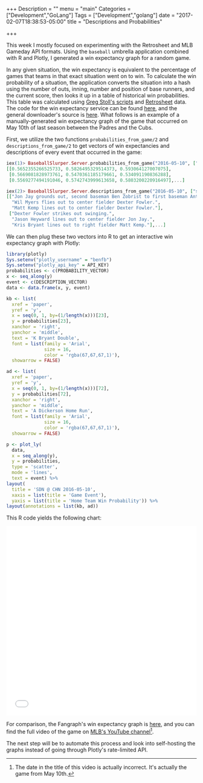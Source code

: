 +++
Description = ""
menu = "main"
Categories = ["Development","GoLang"]
Tags = ["Development","golang"]
date = "2017-02-07T18:38:53-05:00"
title = "Descriptions and Probabilities"

+++

This week I mostly focused on experimenting with the Retrosheet and MLB Gameday API formats.
Using the `baseball` umbrella application combined with R and Plotly, I generated a win expectancy
graph for a random game.

In any given situation, the win expectancy is equivalent to the percentage of games
that teams in that exact situation went on to win. To calculate the win probability of
a situation, the application converts the situation into a hash using the number of outs,
inning, number and position of base runners, and the current score, then looks it up in a
table of historical win probabilities. This table was calculated using [Greg Stoll's scripts][gs]
and [Retrosheet][rs] data. The code for the win expectancy service can be found
[here][win-ex], and the general downloader's source is [here][slurper]. What follows
is an example of a manually-generated win expectancy graph of the game that occurred
on May 10th of last season between the Padres and the Cubs.

First, we utilize the two functions `probabilities_from_game/2` and `descriptions_from_game/2`
to get vectors of win expectancies and descriptions of every event that occurred in the game:

```elixir
iex(1)> BaseballSlurper.Server.probabilities_from_game("2016-05-10", ["sdn", "chn"])
[[0.5652355266525733, 0.5826495329514373, 0.593064127007075],
 [0.5669081828973761, 0.5470361185179661, 0.534091190836288],
 [0.5569277494191046, 0.5742743999613658, 0.5803200220916497],...]

iex(2)> BaseballSlurper.Server.descriptions_from_game("2016-05-10", ["sdn", "chn"])
[["Jon Jay grounds out, second baseman Ben Zobrist to first baseman Anthony Rizzo.",
  "Wil Myers flies out to center fielder Dexter Fowler.",
  "Matt Kemp lines out to center fielder Dexter Fowler."],
 ["Dexter Fowler strikes out swinging.",
  "Jason Heyward lines out to center fielder Jon Jay.",
  "Kris Bryant lines out to right fielder Matt Kemp."],...]
```

We can then plug these two vectors into R to get an interactive win expectancy graph with Plotly:

```r
library(plotly)
Sys.setenv("plotly_username" = "benfb")
Sys.setenv("plotly_api_key" = API_KEY)
probabilities <- c(PROBABILITY_VECTOR)
x <- seq_along(y)
event <- c(DESCRIPTION_VECTOR)
data <- data.frame(x, y, event)

kb <- list(
  xref = 'paper',
  yref = 'y',
  x = seq(0, 1, by=(1/length(x)))[23],
  y = probabilities[23],
  xanchor = 'right',
  yanchor = 'middle',
  text = 'K Bryant Double',
  font = list(family = 'Arial',
              size = 16,
              color = 'rgba(67,67,67,1)'),
  showarrow = FALSE)

ad <- list(
  xref = 'paper',
  yref = 'y',
  x = seq(0, 1, by=(1/length(x)))[72],
  y = probabilities[72],
  xanchor = 'right',
  yanchor = 'middle',
  text = 'A Dickerson Home Run',
  font = list(family = 'Arial',
              size = 16,
              color = 'rgba(67,67,67,1)'),
  showarrow = FALSE)

p <- plot_ly(
  data,
  x = seq_along(y),
  y = probabilities,
  type = 'scatter',
  mode = 'lines',
  text = event) %>%
layout(
  title = 'SDN @ CHN 2016-05-10',
  xaxis = list(title = 'Game Event'),
  yaxis = list(title = 'Home Team Win Probability')) %>%
layout(annotations = list(kb, ad))
```

This R code yields the following chart:

<iframe width="100%" height="500" frameborder="0" scrolling="no" src="//plot.ly/~benfb/0.embed"></iframe>

For comparison, the Fangraph's win expectancy graph is [here][fg], and you can find
the full video of the game on [MLB's YouTube channel][mlb][^1].

The next step will be to automate this process and look into self-hosting
the graphs instead of going through Plotly's rate-limited API.

[^1]: The date in the title of this video is actually incorrect. It's actually the game from May 10th.

[gs]: https://gregstoll.dyndns.org/~gregstoll/baseball/stats.html
[rs]: http://www.retrosheet.org
[win-ex]: https://github.com/benfb/baseball/tree/master/apps/baseball_win_ex
[slurper]: https://github.com/benfb/baseball/tree/master/apps/baseball_slurper
[fg]: http://www.fangraphs.com/wins.aspx?date=2016-05-10&team=Cubs&dh=0&season=2016
[mlb]: https://www.youtube.com/watch?v=wGqoB_8hNtw
